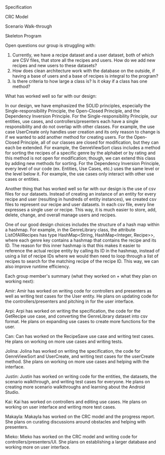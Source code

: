 Specification



CRC Model


Scenario Walk-through


Skeleton Program



Open questions our group is struggling with:

1. Currently, we have a recipe dataset and a user dataset, both of which are CSV files, that store all the recipes and 
users. How do we add new recipes and new users to these datasets?
2. How does clean architecture work with the database on the outside, if having a base of users and a base of recipes 
is integral to the program?
3. Is there criteria to how large a class is? Is it okay if a class has one method?


What has worked well so far with our design:

In our design, we have emphasized the SOLID principles, especially the Single-responsibility Principle, the 
Open-Closed Principle, and the Dependency Inversion Principle. For the 
Single-responsibility Principle, our entities, use cases, and controllers/presenters each have a single responsibility 
and do not overlap with other classes. For example, the use case UserCreate only handles user creation and its only 
reason to change is if we wanted to add another method for creating users. For the Open-Closed Principle, all of our 
classes are closed for modification, but they can each be extended. For example, the GenreViewSort class includes 
a method for sorting the recipes of a specific genre by the alphabet or by rating and this method is not open for 
modification; though, we can extend this class by adding new methods for sorting. For the Dependency Inversion 
Principle, every level of our code (ex. Entities, Use Cases, etc.) uses the same level or the level below it. For 
example, the use cases only interact with other use cases or entities. 

Another thing that has worked well so far with our design is the use of csv files for our datasets. Instead of creating 
an instance of an entity for every recipe and user (resulting in hundreds of entity instances), we created csv files to
represent our recipe and user datasets. In each csv file, every line expresses a single user or recipe. This way, it is 
much easier to store, add, delete, change, and overall manage users and recipes. 

One of our good design choices includes the structure of a hash map within a hashmap. For example, in the GenreLibrary
class, the attribute ListOfAllRecipes has type HashMap<String, HashMap<Integer, Recipe>>, where each genre key contains
a hashmap that contains the recipe and its ID. The reason for this inner hashmap is that this makes it easier to
reference the actual recipe entity by calling its ID in the hashmap, instead of using a list of recipe IDs where we 
would then need to loop through a list of recipes to search for the matching recipe of the recipe ID. This way, we can
also improve runtime efficiency. 


Each group member's summary (what they worked on + what they plan on working next):

Amir: Amir has worked on writing code for controllers and presenters as well as writing test cases for the User entity.
He plans on updating code for the controllers/presenters and pitching in for the user interface. 

Arpi: Arpi has worked on writing the specification, the code for the GetRecipe use case, and converting the 
GenreLibrary dataset into csv format. He plans on expanding use cases to create more functions for the user.

Can: Can has worked on the RecipeSave use case and writing test cases. He plans on working on more use cases and 
writing tests.

Jolina: Jolina has worked on writing the specification, the code for GenreViewSort and UserCreate, and writing test 
cases for the userCreate method. She plans on working on more use cases and helping with the interface.

Justin: Justin has worked on writing code for the entities, the datasets, the scenario walkthrough, and writing test 
cases for everyone. He plans on creating more scenario walkthroughs and learning about the Android Studio.

Kai: Kai has worked on controllers and editing use cases. He plans on working on user interface and writing more test
cases.

Makayla: Makayla has worked on the CRC model and the progress report. She plans on curating discussions around obstacles
and helping with presenters.

Mieko: Mieko has worked on the CRC model and writing code for controllers/presenters/UI. She plans on establishing a
larger database and working more on user interface. 




